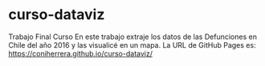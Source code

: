 # curso-dataviz
Trabajo Final Curso
En este trabajo extraje los datos de las Defunciones en Chile del año 2016 y las visualicé en un mapa.
La URL de GitHub Pages es:
https://coniherrera.github.io/curso-dataviz/
